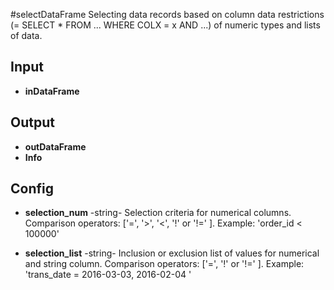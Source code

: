 #selectDataFrame
Selecting data records based on column data restrictions (= SELECT * FROM ... WHERE COLX = x AND ...) of numeric types and lists of data. 

## Input
* **inDataFrame**

## Output
* **outDataFrame**
* **Info**

## Config
* **selection_num** -string- Selection criteria for numerical columns. Comparison operators: ['=', '>', '<', '!' or '!=' ]. Example: 'order_id < 100000'  

* **selection_list** -string- Inclusion or exclusion list of values for numerical and string column.  Comparison operators: ['=', '!' or '!=' ]. Example: 'trans_date = 2016-03-03, 2016-02-04 '  
